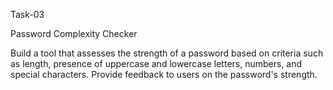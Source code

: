 Task-03

Password Complexity Checker

Build a tool that assesses the strength of a password based on criteria such as length, presence of uppercase and lowercase letters,
numbers, and special characters. Provide feedback to users on the password's strength.
